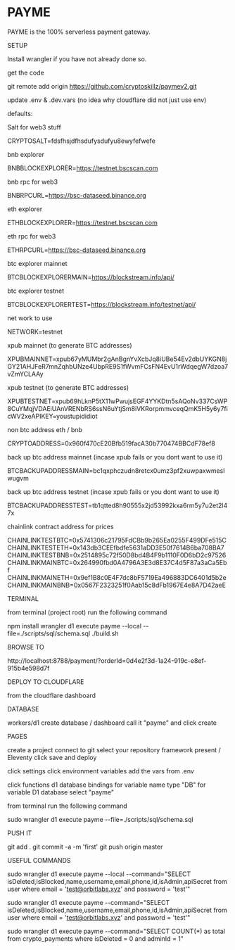 # PAYME

PAYME is the 100% serverless payment gateway.

SETUP

Install wrangler if you have  not already done so. 

get the code

git remote add origin  https://github.com/cryptoskillz/paymev2.git


update .env & .dev.vars (no idea why cloudflare did not just use env)

defaults:


Salt for web3 stuff

CRYPTOSALT=fdsfhsjdfhsdufysdufyu8ewyfefwefe

bnb explorer

BNBBLOCKEXPLORER=https://testnet.bscscan.com

bnb rpc for web3

BNBRPCURL=https://bsc-dataseed.binance.org

eth explorer

ETHBLOCKEXPLORER=https://testnet.bscscan.com

eth rpc for web3

ETHRPCURL=https://bsc-dataseed.binance.org


btc explorer mainnet 

BTCBLOCKEXPLORERMAIN=https://blockstream.info/api/

btc explorer testnet

BTCBLOCKEXPLORERTEST=https://blockstream.info/testnet/api/

net work to use

NETWORK=testnet

xpub mainnet (to generate BTC addresses)

XPUBMAINNET=xpub67yMUMbr2gAnBgnYvXcbJq8iUBe54Ev2dbUYKGN8jGY21AHJFeR7mnZqhbUNze4UbpRE9S1fWvmFCsFN4EvU1rWdqegW7dzoa7vZmYCLAAy

xpub testnet (to generate BTC addresses)


XPUBTESTNET=xpub69hLknP5tX11wPwujsEGF4YYKDtn5sAQoNv337CsWP8CuYMqjVDAEiUAnVRENbRS6ssN6uYtjSm8iVKRorpmmvceqQmK5H5y6y7ficWV2xeAPIKEY=youstupididiot

non btc address eth / bnb

CRYPTOADDRESS=0x960f470cE20Bfb519facA30b770474BBCdF78ef8

back up btc address mainnet (incase xpub fails or you dont want to use it)

BTCBACKUPADDRESSMAIN=bc1qxphczudn8retcx0umz3pf2xuwpaxwmeslwugvm

back up btc address testnet (incase xpub fails or you dont want to use it)


BTCBACKUPADDRESSTEST=tb1qtted8h90555x2jd53992kxa6rm5y7u2et2l47x

chainlink contract address for prices

CHAINLINKTESTBTC=0x5741306c21795FdCBb9b265Ea0255F499DFe515C
CHAINLINKTESTETH=0x143db3CEEfbdfe5631aDD3E50f7614B6ba708BA7
CHAINLINKTESTBNB=0x2514895c72f50D8bd4B4F9b1110F0D6bD2c97526
CHAINLINKMAINBTC=0x264990fbd0A4796A3E3d8E37C4d5F87a3aCa5Ebf
CHAINLINKMAINETH=0x9ef1B8c0E4F7dc8bF5719Ea496883DC6401d5b2e
CHAINLINKMAINBNB=0x0567F2323251f0Aab15c8dFb1967E4e8A7D42aeE

TERMINAL

from terminal (project root) run the following command

npm install 
wrangler d1 execute payme --local --file=./scripts/sql/schema.sql
./build.sh

BROWSE TO 

http://localhost:8788/payment/?orderId=0d4e2f3d-1a24-919c-e8ef-915b4e598d7f

DEPLOY TO CLOUDFLARE

from the cloudflare dashboard

DATABASE 

workers/d1
create database / dashboard
call it "payme" and click create

PAGES

create a project
connect to git
select your repository
framework present / Eleventy
click save and deploy

click settings
click environment variables
add the vars from .env

click functions
d1 database bindings
for variable name type "DB"
for variable D1 database select "payme"


from terminal run the following command

sudo wrangler d1 execute payme  --file=./scripts/sql/schema.sql

PUSH IT 

git add .
git commit -a -m 'first'
git push origin master


USEFUL COMMANDS

sudo wrangler d1 execute payme   --local --command="SELECT isDeleted,isBlocked,name,username,email,phone,id,isAdmin,apiSecret from user where email = 'test@orbitlabs.xyz' and password = 'test'"

sudo wrangler d1 execute payme   --command="SELECT isDeleted,isBlocked,name,username,email,phone,id,isAdmin,apiSecret from user where email = 'test@orbitlabs.xyz' and password = 'test'"


sudo wrangler d1 execute payme   --command="SELECT COUNT(*) as total from crypto_payments where isDeleted = 0 and adminId = 1"





